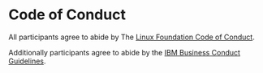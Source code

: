 # Code of Conduct

All participants agree to abide by The [Linux Foundation Code of Conduct](http://events.linuxfoundation.org/code-of-conduct).

Additionally participants agree to abide by the [IBM Business Conduct Guidelines](https://www.ibm.com/investor/governance/business-conduct-guidelines).
